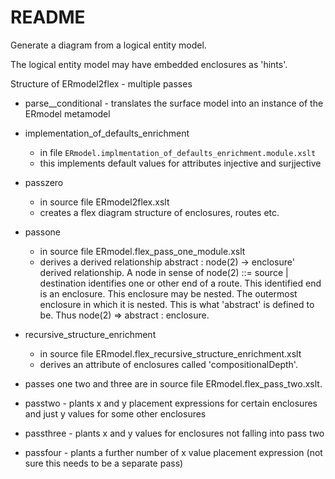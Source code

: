# README #

Generate a diagram from a logical entity model.

The logical entity model may have embedded enclosures as 'hints'.


Structure of ERmodel2flex - multiple passes
+ parse__conditional - translates the surface model into an instance of the ERmodel metamodel
+ implementation_of_defaults_enrichment
     + in file `ERmodel.implmentation_of_defaults_enrichment.module.xslt`
     +  this implements default values for attributes injective and surjjective
+ passzero 
    +  in source file ERmodel2flex.xslt 
    + creates a flex diagram structure of enclosures, routes etc.
+ passone
    + in source file ERmodel.flex_pass_one_module.xslt
    + derives a derived relationship  abstract : node(2) -> enclosure' derived relationship.
           A node in sense of node(2) ::= source | destination identifies one or other end of
           a route. This identified end is an enclosure. This enclosure may be nested. The outermost
           enclosure in which it is nested. This is what 'abstract' is defined to be.
           Thus node(2) => abstract : enclosure.

+ recursive_structure_enrichment
    + in source file ERmodel.flex_recursive_structure_enrichment.xslt 
    + derives an attribute of enclosures called 'compositionalDepth'.
+ passes one two and three are in source file ERmodel.flex_pass_two.xslt.
+ passtwo    - plants x and y placement expressions for certain enclosures and just y values for some other enclosures
+ passthree  - plants x and y values for enclosures not falling into pass two
+ passfour   - plants a further number of x value placement expression (not sure this needs to be a separate pass)


